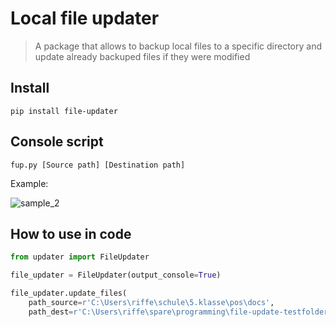 # Local file updater
> A package that allows to backup local files to a specific directory and update already backuped files if they were modified

## Install

`pip install file-updater`

## Console script

`fup.py [Source path] [Destination path]`

Example:

![sample_2](https://user-images.githubusercontent.com/48239596/125615657-73ef7c49-ee57-4f9a-8772-965cd4181977.PNG)

## How to use in code

```python
from updater import FileUpdater

file_updater = FileUpdater(output_console=True)

file_updater.update_files(
    path_source=r'C:\Users\riffe\schule\5.klasse\pos\docs', 
    path_dest=r'C:\Users\riffe\spare\programming\file-update-testfolder')
```